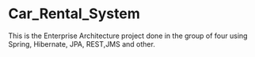 # Car_Rental_System
This is the Enterprise Architecture project done in the group of four using Spring, Hibernate, JPA, REST,JMS and other.
